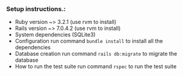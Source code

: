 ### Setup instructions.:

* Ruby version ~> 3.2.1 (use rvm to install)
* Rails version ~> 7.0.4.2 (use rvm to install)
* System dependencies (SQLite3)
* Configuration
run command `bundle install` to install all the dependencies
* Database creation run command `rails db:migrate` to migrate the database
* How to run the test suite run command `rspec` to run the test suite

